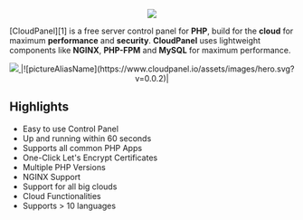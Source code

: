 <p align="center">
  <a href="https://www.cloudpanel.io" target="_blank">
    <img src="https://www.cloudpanel.io/assets/images/logo.svg?v=0.0.2">
  </a>
</p>

[CloudPanel][1] is a free server control panel for **PHP**, build for the **cloud** for maximum **performance** and **security**.
**CloudPanel** uses lightweight components like **NGINX**, **PHP-FPM** and **MySQL** for maximum performance.

<p align="center">
  <a href="https://www.cloudpanel.io" target="_blank">
    <img src="https://www.cloudpanel.io/assets/images/hero.svg?v=0.0.2">
  </a>
  |![pictureAliasName](https://www.cloudpanel.io/assets/images/hero.svg?v=0.0.2)|
</p>

Highlights
------------

* Easy to use Control Panel
* Up and running within 60 seconds
* Supports all common PHP Apps
* One-Click Let's Encrypt Certificates
* Multiple PHP Versions
* NGINX Support
* Support for all big clouds
* Cloud Functionalities
* Supports > 10 languages

